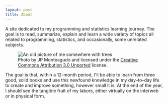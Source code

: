 ```yaml
---
layout: post
title: About
---
```


A site dedicated to my programming and statistics learning journey. The goal is to read, summarize, explain and learn a wide variety of topics all related to programming, statistics, and occasionally,  some unrelated subjects. 

<figure>
  <img alt="An old picture of me somewhere with trees" 
       src="assets/images/profile" />
  <figcaption>
    Photo by JP Monteagudo and licensed under the <a href="https://creativecommons.org/licenses/by/3.0/deed.en">Creative Commons Attribution 3.0 Unported</a> license.
  </figcaption>
</figure>



The goal is that, within a 12-month period, I'll be able to learn from three good, solid books and use this newfound knowledge in my day–to–day life to create and improve something, however small it is. At the end of the year, I should see the tangible fruit of my labors, either virtually on the interweb or in physical form.